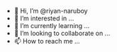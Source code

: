 - 👋 Hi, I’m @riyan-naruboy
- 👀 I’m interested in ...
- 🌱 I’m currently learning ...
- 💞️ I’m looking to collaborate on ...
- 📫 How to reach me ...

<!---
riyan-naruboy/riyan-naruboy is a ✨ special ✨ repository because its `README.md` (this file) appears on your GitHub profile.
You can click the Preview link to take a look at your changes.
--->
